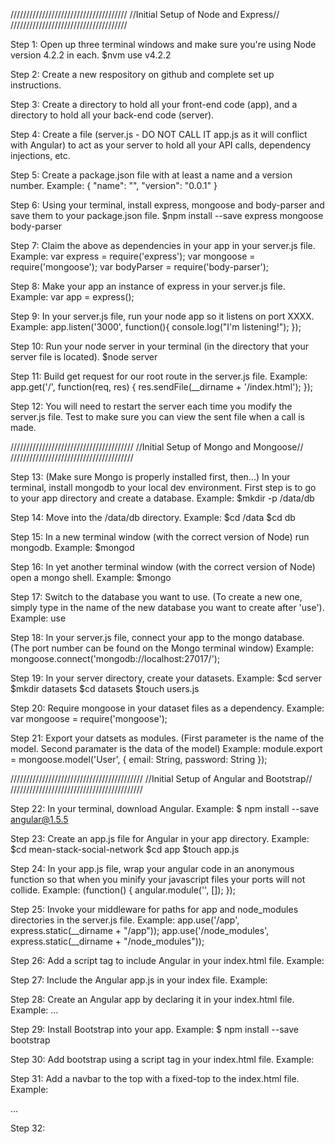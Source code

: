 /////////////////////////////////////
//Initial Setup of Node and Express//
/////////////////////////////////////

Step 1: Open up three terminal windows and make sure you're using Node version 4.2.2 in each.
	$nvm use v4.2.2

Step 2: Create a new respository on github and complete set up instructions.

Step 3: Create a directory to hold all your front-end code (app), and a directory to hold all your back-end code (server).

Step 4: Create a file (server.js - DO NOT CALL IT app.js as it will conflict with Angular) to act as your server to hold all your API calls, dependency injections, etc.

Step 5: Create a package.json file with at least a name and a version number. Example: 
	{
	"name": "<myAppName>",
	"version": "0.0.1"
	}

Step 6: Using your terminal, install express, mongoose and body-parser and save them to your package.json file.
	$npm install --save express mongoose body-parser

Step 7: Claim the above as dependencies in your app in your server.js file. Example:
	var express = require('express');
	var mongoose = require('mongoose');
	var bodyParser = require('body-parser');


Step 8: Make your app an instance of express in your server.js file. Example:
	var app = express();

Step 9: In your server.js file, run your node app so it listens on port XXXX. Example: 
	app.listen('3000', function(){
		console.log("I'm listening!");
	});

Step 10: Run your node server in your terminal (in the directory that your server file is located).
	$node server

Step 11: Build get request for our root route in the server.js file. Example: 
	app.get('/', function(req, res) {
		res.sendFile(__dirname + '/index.html');
	});

Step 12: You will need to restart the server each time you modify the server.js file. Test to make sure you can view the sent file when a call is made.


///////////////////////////////////////
//Initial Setup of Mongo and Mongoose//
///////////////////////////////////////

Step 13: (Make sure Mongo is properly installed first, then...) In your terminal, install mongodb to your local dev environment. First step is to go to your app directory and create a database. Example:
	$mkdir -p /data/db

Step 14: Move into the /data/db directory. Example:
	$cd /data
	$cd db

Step 15: In a new terminal window (with the correct version of Node) run mongodb. Example: 
	$mongod

Step 16: In yet another terminal window (with the correct version of Node) open a mongo shell. Example:
	$mongo

Step 17: Switch to the database you want to use. (To create a new one, simply type in the name of the new database you want to create after 'use'). Example:
	use <nameOfMyDatabase>

Step 18: In your server.js file, connect your app to the mongo database. (The port number can be found on the Mongo terminal window) Example:
	mongoose.connect('mongodb://localhost:27017/<nameOfMyDatabase>');

Step 19: In your server directory, create your datasets. Example:
	$cd server
	$mkdir datasets
	$cd datasets
	$touch users.js

Step 20: Require mongoose in your dataset files as a dependency. Example:
	var mongoose = require('mongoose');

Step 21: Export your datsets as modules. (First parameter is the name of the model. Second paramater is the data of the model) Example:
	module.export = mongoose.model('User', {
		email: String,
		password: String
	});

//////////////////////////////////////////
//Initial Setup of Angular and Bootstrap//
//////////////////////////////////////////

Step 22: In your terminal, download Angular. Example:
	$ npm install --save angular@1.5.5

Step 23: Create an app.js file for Angular in your app directory. Example:
	$cd mean-stack-social-network
	$cd app
	$touch app.js

Step 24: In your app.js file, wrap your angular code in an anonymous function so that when you minify your javascript files your ports will not collide. Example: 
	(function() {
	angular.module('<myAppName>', []);
	});

Step 25: Invoke your middleware for paths for app and node_modules directories in the server.js file. Example:
	app.use('/app', express.static(__dirname + "/app"));
	app.use('/node_modules', express.static(__dirname + "/node_modules"));

Step 26: Add a script tag to include Angular in your index.html file. Example:
	<script src="node_modules/angular/angular.min.js"></script>

Step 27: Include the Angular app.js in your index file. Example: 
	<script src="app/app.js"></script>

Step 28: Create an Angular app by declaring it in your index.html file. Example:
	<html ng-app="<myAppName>">
	...
	
Step 29: Install Bootstrap into your app. Example:
	$ npm install --save bootstrap

Step 30: Add bootstrap using a script tag in your index.html file. Example:
	<head>
		<link rel="stylesheet" href="node_modules/bootstrap/dist/css/bootstrap.min.css"/>
	</head>

Step 31: Add a navbar to the top with a fixed-top to the index.html file. Example:
	<body>
		<nav class="navbar navbar-default navbar-fixed-top">
			<div class="container">
			</div>
		</nav>
		...

Step 32: 


